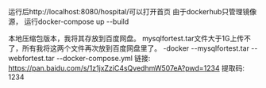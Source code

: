 运行后http://localhost:8080/hospital/可以打开首页
由于dockerhub只管理镜像源， 运行docker-compose up --build

本地压缩包版本，我将其存放到百度网盘。
mysqlfortest.tar文件大于1G上传不了，所有我将这两个文件再次放到百度网盘里了。
-docker
--mysqlfortest.tar
--webfortest.tar
--docker-compose.yml
链接: https://pan.baidu.com/s/1z1jxZziC4sQvedhmW507eA?pwd=1234 提取码: 1234 
